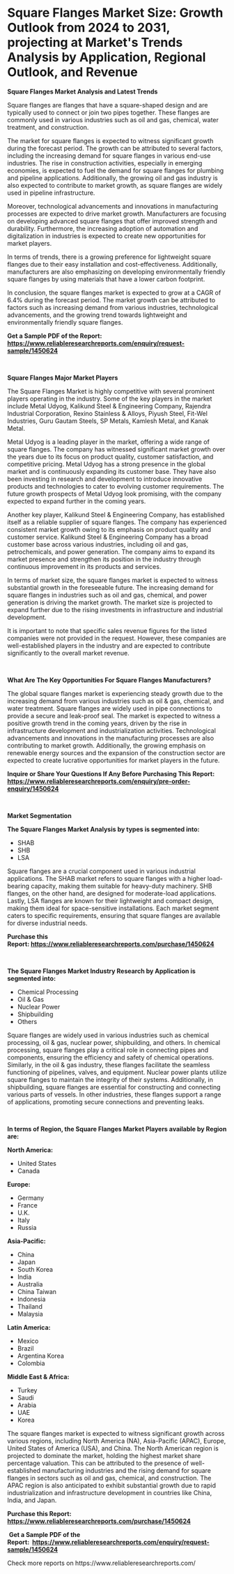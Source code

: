 <p><h1>Square Flanges Market Size: Growth Outlook from 2024 to 2031, projecting at Market's Trends Analysis by Application, Regional Outlook, and Revenue</h1></p><p><strong>Square Flanges Market Analysis and Latest Trends</strong></p>
<p><p>Square flanges are flanges that have a square-shaped design and are typically used to connect or join two pipes together. These flanges are commonly used in various industries such as oil and gas, chemical, water treatment, and construction.</p><p>The market for square flanges is expected to witness significant growth during the forecast period. The growth can be attributed to several factors, including the increasing demand for square flanges in various end-use industries. The rise in construction activities, especially in emerging economies, is expected to fuel the demand for square flanges for plumbing and pipeline applications. Additionally, the growing oil and gas industry is also expected to contribute to market growth, as square flanges are widely used in pipeline infrastructure.</p><p>Moreover, technological advancements and innovations in manufacturing processes are expected to drive market growth. Manufacturers are focusing on developing advanced square flanges that offer improved strength and durability. Furthermore, the increasing adoption of automation and digitalization in industries is expected to create new opportunities for market players.</p><p>In terms of trends, there is a growing preference for lightweight square flanges due to their easy installation and cost-effectiveness. Additionally, manufacturers are also emphasizing on developing environmentally friendly square flanges by using materials that have a lower carbon footprint.</p><p>In conclusion, the square flanges market is expected to grow at a CAGR of 6.4% during the forecast period. The market growth can be attributed to factors such as increasing demand from various industries, technological advancements, and the growing trend towards lightweight and environmentally friendly square flanges.</p></p>
<p><strong>Get a Sample PDF of the Report:&nbsp; <a href="https://www.reliableresearchreports.com/enquiry/request-sample/1450624">https://www.reliableresearchreports.com/enquiry/request-sample/1450624</a></strong></p>
<p>&nbsp;</p>
<p><strong>Square Flanges Major Market Players</strong></p>
<p><p>The Square Flanges Market is highly competitive with several prominent players operating in the industry. Some of the key players in the market include Metal Udyog, Kalikund Steel & Engineering Company, Rajendra Industrial Corporation, Rexino Stainless & Alloys, Piyush Steel, Fit-Wel Industries, Guru Gautam Steels, SP Metals, Kamlesh Metal, and Kanak Metal.</p><p>Metal Udyog is a leading player in the market, offering a wide range of square flanges. The company has witnessed significant market growth over the years due to its focus on product quality, customer satisfaction, and competitive pricing. Metal Udyog has a strong presence in the global market and is continuously expanding its customer base. They have also been investing in research and development to introduce innovative products and technologies to cater to evolving customer requirements. The future growth prospects of Metal Udyog look promising, with the company expected to expand further in the coming years.</p><p>Another key player, Kalikund Steel & Engineering Company, has established itself as a reliable supplier of square flanges. The company has experienced consistent market growth owing to its emphasis on product quality and customer service. Kalikund Steel & Engineering Company has a broad customer base across various industries, including oil and gas, petrochemicals, and power generation. The company aims to expand its market presence and strengthen its position in the industry through continuous improvement in its products and services.</p><p>In terms of market size, the square flanges market is expected to witness substantial growth in the foreseeable future. The increasing demand for square flanges in industries such as oil and gas, chemical, and power generation is driving the market growth. The market size is projected to expand further due to the rising investments in infrastructure and industrial development.</p><p>It is important to note that specific sales revenue figures for the listed companies were not provided in the request. However, these companies are well-established players in the industry and are expected to contribute significantly to the overall market revenue.</p></p>
<p>&nbsp;</p>
<p><strong>What Are The Key Opportunities For Square Flanges Manufacturers?</strong></p>
<p><p>The global square flanges market is experiencing steady growth due to the increasing demand from various industries such as oil & gas, chemical, and water treatment. Square flanges are widely used in pipe connections to provide a secure and leak-proof seal. The market is expected to witness a positive growth trend in the coming years, driven by the rise in infrastructure development and industrialization activities. Technological advancements and innovations in the manufacturing processes are also contributing to market growth. Additionally, the growing emphasis on renewable energy sources and the expansion of the construction sector are expected to create lucrative opportunities for market players in the future.</p></p>
<p><strong>Inquire or Share Your Questions If Any Before Purchasing This Report: <a href="https://www.reliableresearchreports.com/enquiry/pre-order-enquiry/1450624">https://www.reliableresearchreports.com/enquiry/pre-order-enquiry/1450624</a></strong></p>
<p>&nbsp;</p>
<p><strong>Market Segmentation</strong></p>
<p><strong>The Square Flanges Market Analysis by types is segmented into:</strong></p>
<p><ul><li>SHAB</li><li>SHB</li><li>LSA</li></ul></p>
<p><p>Square flanges are a crucial component used in various industrial applications. The SHAB market refers to square flanges with a higher load-bearing capacity, making them suitable for heavy-duty machinery. SHB flanges, on the other hand, are designed for moderate-load applications. Lastly, LSA flanges are known for their lightweight and compact design, making them ideal for space-sensitive installations. Each market segment caters to specific requirements, ensuring that square flanges are available for diverse industrial needs.</p></p>
<p><strong>Purchase this Report:&nbsp;<a href="https://www.reliableresearchreports.com/purchase/1450624">https://www.reliableresearchreports.com/purchase/1450624</a></strong></p>
<p>&nbsp;</p>
<p><strong>The Square Flanges Market Industry Research by Application is segmented into:</strong></p>
<p><ul><li>Chemical Processing</li><li>Oil & Gas</li><li>Nuclear Power</li><li>Shipbuilding</li><li>Others</li></ul></p>
<p><p>Square flanges are widely used in various industries such as chemical processing, oil & gas, nuclear power, shipbuilding, and others. In chemical processing, square flanges play a critical role in connecting pipes and components, ensuring the efficiency and safety of chemical operations. Similarly, in the oil & gas industry, these flanges facilitate the seamless functioning of pipelines, valves, and equipment. Nuclear power plants utilize square flanges to maintain the integrity of their systems. Additionally, in shipbuilding, square flanges are essential for constructing and connecting various parts of vessels. In other industries, these flanges support a range of applications, promoting secure connections and preventing leaks.</p></p>
<p>&nbsp;</p>
<p><strong>In terms of Region, the Square Flanges Market Players available by Region are:</strong></p>
<p>
    <p> <strong> North America: </strong>
        <ul>
            <li>United States</li>
            <li>Canada</li>
        </ul>
        </p> 
    <p> <strong> Europe: </strong>
        <ul>
            <li>Germany</li>
            <li>France</li>
            <li>U.K.</li>
            <li>Italy</li>
            <li>Russia</li>
        </ul>
        </p> 
    <p> <strong> Asia-Pacific: </strong>
        <ul>
            <li>China</li>
            <li>Japan</li>
            <li>South Korea</li>
            <li>India</li>
            <li>Australia</li>
            <li>China Taiwan</li>
            <li>Indonesia</li>
            <li>Thailand</li>
            <li>Malaysia</li>
        </ul>
        </p> 
    <p> <strong> Latin America: </strong>
        <ul>
            <li>Mexico</li>
            <li>Brazil</li>
            <li>Argentina Korea</li>
            <li>Colombia</li>
        </ul>
        </p> 
    <p> <strong> Middle East & Africa: </strong>
        <ul>
            <li>Turkey</li>
            <li>Saudi</li>
            <li>Arabia</li>
            <li>UAE</li>
            <li>Korea</li>
        </ul>
    </p>
    </p>
<p><p>The square flanges market is expected to witness significant growth across various regions, including North America (NA), Asia-Pacific (APAC), Europe, United States of America (USA), and China. The North American region is projected to dominate the market, holding the highest market share percentage valuation. This can be attributed to the presence of well-established manufacturing industries and the rising demand for square flanges in sectors such as oil and gas, chemical, and construction. The APAC region is also anticipated to exhibit substantial growth due to rapid industrialization and infrastructure development in countries like China, India, and Japan.</p></p>
<p><strong>Purchase this Report: <a href="https://www.reliableresearchreports.com/purchase/1450624">https://www.reliableresearchreports.com/purchase/1450624</a></strong></p>
<p>&nbsp;<strong>Get a Sample PDF of the Report:&nbsp;&nbsp;<a href="https://www.reliableresearchreports.com/enquiry/request-sample/1450624">https://www.reliableresearchreports.com/enquiry/request-sample/1450624</a></strong></p>
<p><strong></strong></p>
<p>Check more reports on https://www.reliableresearchreports.com/</p>